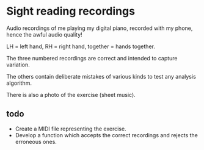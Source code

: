 # Sight reading recordings

Audio recordings of me playing my digital piano, recorded with my phone, hence the awful audio quality!

LH = left hand, RH = right hand, together = hands together.

The three numbered recordings are correct and intended to capture variation.

The others contain deliberate mistakes of various kinds to test any analysis algorithm.

There is also a photo of the exercise (sheet music).

## todo

* Create a MIDI file representing the exercise.
* Develop a function which accepts the correct recordings and rejects the erroneous ones. 